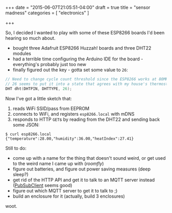 +++
date = "2015-06-07T21:05:51-04:00"
draft = true
title = "sensor madness"
categories = [ "electronics" ]

+++

So, I decided I wanted to play with some of these ESP8266 boards
I'd been hearing so much about.

- bought three Adafruit ESP8266 Huzzah! boards and three DHT22 modules
- had a terrible time configuring the Arduino IDE for the board - everything's probably just too new
- finally figured out the key - gotta set some value to `26`:
```cpp
// Need to change cycle count threshold since the ESP8266 works at 80MHz
// 26 seems to put it into a state that agrees with my house's thermostat...
DHT dht(DHTPIN, DHTTYPE, 26);
```

Now I've got a little sketch that:

1. reads WiFi SSID/pass from EEPROM
2. connects to WiFi, and registers `esp8266.local` with mDNS
3. responds to HTTP `GET`s by reading from the DHT22 and sending back some JSON:
```console
$ curl esp8266.local
{"temperature":28.00,"humidity":36.00,"heatIndex":27.41}
```

Still to do:

- come up with a name for the thing that doesn't sound weird, or get used to the weird name I came up with (_roomfly_)
- figure out batteries, and figure out power saving measures (deep sleep?)
- get rid of the HTTP API and get it to talk to an MQTT server instead ([PubSubClient](https://github.com/knolleary/pubsubclient) seems good)
- figure out which MQTT server to get it to talk to ;)
- build an enclosure for it (actually, build 3 enclosures)

woot.
